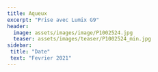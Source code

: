 ```yaml
---
title: Aqueux
excerpt: "Prise avec Lumix G9"
header:
  image: assets/images/image/P1002524.jpg
  teaser: assets/images/teaser/P1002524_min.jpg
sidebar:
 title: "Date"
 text: "Fevrier 2021"
---
```

